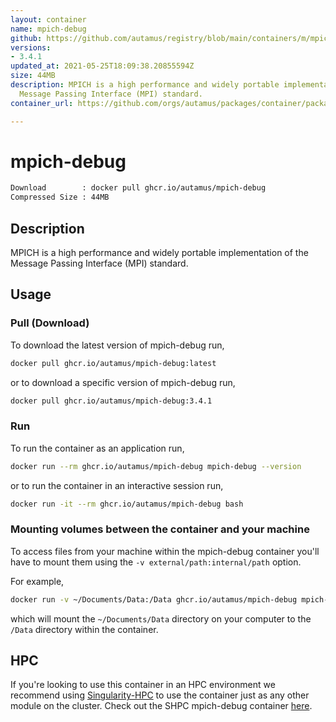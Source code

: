 ```yaml
---
layout: container
name: mpich-debug
github: https://github.com/autamus/registry/blob/main/containers/m/mpich-debug/spack.yaml
versions:
- 3.4.1
updated_at: 2021-05-25T18:09:38.20855594Z
size: 44MB
description: MPICH is a high performance and widely portable implementation of the
  Message Passing Interface (MPI) standard.
container_url: https://github.com/orgs/autamus/packages/container/package/mpich-debug

---
```

# mpich-debug
```bash 
Download        : docker pull ghcr.io/autamus/mpich-debug
Compressed Size : 44MB
```

## Description
MPICH is a high performance and widely portable implementation of the Message Passing Interface (MPI) standard.

## Usage
### Pull (Download)
To download the latest version of mpich-debug run,

```bash
docker pull ghcr.io/autamus/mpich-debug:latest
```

or to download a specific version of mpich-debug run,

```bash
docker pull ghcr.io/autamus/mpich-debug:3.4.1
```
### Run
To run the container as an application run,
```bash
docker run --rm ghcr.io/autamus/mpich-debug mpich-debug --version
```

or to run the container in an interactive session run,
```bash
docker run -it --rm ghcr.io/autamus/mpich-debug bash
```

### Mounting volumes between the container and your machine
To access files from your machine within the mpich-debug container you'll have to mount them using the `-v external/path:internal/path` option.

For example,
```bash
docker run -v ~/Documents/Data:/Data ghcr.io/autamus/mpich-debug mpich-debug /Data/myData.csv
```
which will mount the `~/Documents/Data` directory on your computer to the `/Data` directory within the container.

## HPC
If you're looking to use this container in an HPC environment we recommend using [Singularity-HPC](https://singularity-hpc.readthedocs.io) to use the container just as any other module on the cluster. Check out the SHPC mpich-debug container [here](https://singularityhub.github.io/singularity-hpc/r/ghcr.io-autamus-mpich-debug/).